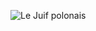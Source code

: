![Le Juif polonais](https://upload.wikimedia.org/wikipedia/commons/thumb/f/f8/Georges_Ernest_Boulanger_by_Atelier_Nadar.jpg/300px-Georges_Ernest_Boulanger_by_Atelier_Nadar.jpg)